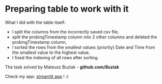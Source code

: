 # Preparing table to work with it

What I did with the table itself:
- I split the columns from the incorrectly saved csv file,
- split the probingTimestamp column into 2 other columns and deleted the probingTimestamp column,
- I sorted the rows from the smallest values (priority) Date and Time from the smallest value to the highest value,
- I fixed the indexing of all rows after sorting.

The task solved by Mateusz Buziak - **github.com/8uziak**

Check my app: [streamlit app](https://8uziak-streamlit-app-streamlit-app-10iw8q.streamlitapp.com/) ! :)